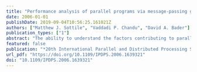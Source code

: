 ```yaml
---
title: "Performance analysis of parallel programs via message-passing graph traversal"
date: 2006-01-01
publishDate: 2019-09-04T10:56:25.161021Z
authors: ["Matthew J. Sottile", "Vaddadi P. Chandu", "David A. Bader"]
publication_types: ["1"]
abstract: "The ability to understand the factors contributing to parallel program performance are vital for understanding the impact of machine parameters on the performance of specific applications. We propose a methodology for analyzing the performance characteristics of parallel programs based, on message-passing traces of their execution on a set of processors. Using this methodology, we explore how perturbations in both single processor performance and the messaging layer impact the performance of the traced run. This analysis provides a quantitative description of the sensitivity of applications to a variety of performance parameters to better understand the range of systems upon which an application can be expected to perform well. These performance parameters include operating system, interference and variability in message latencies within the interconnection network layer."
featured: false
publication: "*20th International Parallel and Distributed Processing Symposium (IPDPS 2006), Proceedings, 25-29 April 2006, Rhodes Island, Greece*"
url_pdf: "https://doi.org/10.1109/IPDPS.2006.1639321"
doi: "10.1109/IPDPS.2006.1639321"
---
```


